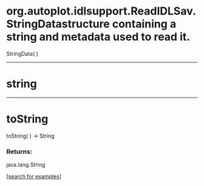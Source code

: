 # org.autoplot.idlsupport.ReadIDLSav.StringDatastructure containing a string and metadata used to read it.
StringData( )


***
<a name="string"></a>
# string



***
<a name="toString"></a>
# toString
toString(  ) &rarr; String



### Returns:
java.lang.String


<a href="https://github.com/autoplot/dev/search?q=toString&unscoped_q=toString">[search for examples]</a>


